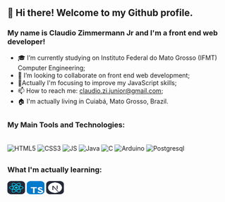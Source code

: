 ## 👋 Hi there! Welcome to my Github profile.
### My name is Claudio Zimmermann Jr and I'm a front end web developer!
          
- 🎓 I’m currently studying on Instituto Federal do Mato Grosso (IFMT) Computer Engineering;
- 👯 I’m looking to collaborate on front end web development;
- 🔭Actually I'm focusing to improve my JavaScript skills;
- 📫 How to reach me: claudio.zi.junior@gmail.com;
- 🏠 I'm actually living in Cuiabá, Mato Grosso, Brazil.

##

### My Main Tools and Technologies:
<div style="display: inline_block"><br>
 <img align="center" alt="HTML5" height="30" width="40" src="https://cdn.jsdelivr.net/gh/devicons/devicon/icons/html5/html5-original.svg" />
 <img align="center" alt="CSS3" height="30" width="40" src="https://cdn.jsdelivr.net/gh/devicons/devicon/icons/css3/css3-original.svg" />
 <img align="center" alt="JS" height="30" width="40" src="https://cdn.jsdelivr.net/gh/devicons/devicon/icons/javascript/javascript-original.svg" />
  <img align="center" alt="Java" height="30" width="40" src="https://cdn.jsdelivr.net/gh/devicons/devicon/icons/java/java-original.svg" />
 <img align="center" alt="C" height="30" width="40" src="https://cdn.jsdelivr.net/gh/devicons/devicon/icons/c/c-original.svg" />
 <img align="center" alt="Arduino" height="30" width="40" src="https://cdn.jsdelivr.net/gh/devicons/devicon/icons/arduino/arduino-original-wordmark.svg" />
 <img align="center" alt="Postgresql" height="30" width="40" src="https://cdn.jsdelivr.net/gh/devicons/devicon/icons/postgresql/postgresql-original.svg" />

##
     
### What I'm actually learning:
<img align="center" alt="React" height="30" width="40" src="https://github.com/tandpfun/skill-icons/blob/main/icons/React-Dark.svg" />
<img align="center" alt="TypeScript" height="30" width="40" src="https://github.com/tandpfun/skill-icons/blob/main/icons/TypeScript.svg" />
<img align="center" alt="TypeScript" height="30" width="40" src="https://github.com/tandpfun/skill-icons/blob/main/icons/NextJS-Dark.svg" />
